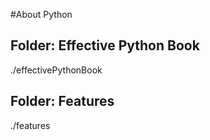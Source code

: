 #About Python

## Folder: Effective Python Book
./effectivePythonBook

## Folder: Features
./features